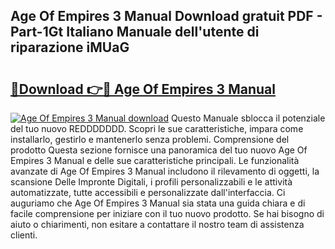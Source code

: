 ## Age Of Empires 3 Manual Download gratuit PDF - Part-1Gt Italiano Manuale dell'utente di riparazione iMUaG

# <h2><a href="http://dffff8.blite.top/?on=Age+Of+Empires+3+Manual">🔗Download 👉🔴 Age Of Empires 3 Manual</a></h2>

[![Age Of Empires 3 Manual download](https://i.imgur.com/lujVjoI.png)](http://dffff8.blite.top/?on=Age+Of+Empires+3+Manual)
Questo Manuale sblocca il potenziale del tuo nuovo REDDDDDDD. Scopri le sue caratteristiche, impara come installarlo, gestirlo e mantenerlo senza problemi. Comprensione del prodotto Questa sezione fornisce una panoramica del tuo nuovo Age Of Empires 3 Manual e delle sue caratteristiche principali. Le funzionalità avanzate di Age Of Empires 3 Manual includono il rilevamento di oggetti, la scansione Delle Impronte Digitali, i profili personalizzabili e le attività automatizzate, tutte accessibili e personalizzate dall'interfaccia. Ci auguriamo che Age Of Empires 3 Manual sia stata una guida chiara e di facile comprensione per iniziare con il tuo nuovo prodotto. Se hai bisogno di aiuto o chiarimenti, non esitare a contattare il nostro team di assistenza clienti.
